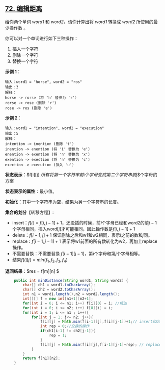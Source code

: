 ## [72. 编辑距离](https://leetcode-cn.com/problems/edit-distance/)

给你两个单词 *word1* 和 *word2*，请你计算出将 *word1* 转换成 *word2* 所使用的最少操作数 。

你可以对一个单词进行如下三种操作：

1. 插入一个字符
2. 删除一个字符
3. 替换一个字符

**示例 1：**

```
输入：word1 = "horse", word2 = "ros"
输出：3
解释：
horse -> rorse (将 'h' 替换为 'r')
rorse -> rose (删除 'r')
rose -> ros (删除 'e')
```

**示例 2：**

```
输入：word1 = "intention", word2 = "execution"
输出：5
解释：
intention -> inention (删除 't')
inention -> enention (将 'i' 替换为 'e')
enention -> exention (将 'n' 替换为 'x')
exention -> exection (将 'n' 替换为 'c')
exection -> execution (插入 'u')
```

**状态表示**：$f[i][j] $所有将第一个字符串前$i$个字母变成第二个字符串前$j$个字母的方案

**状态表示的属性**：最小值。

**初始化**：其中一个字符串为空，结果为另一个字符串的长度。

**集合的划分**【转移方程】: 

- insert：$f[i] = f[i,j-1]+1$，还没插的时候，前$i$个字母已经和word2的前$j-1$个字母相同，插入$word[j]$才可能相同，因此操作数是$f[i,j-1]+1$
- delete：$f[i-1,j]+1$  保证删除之后和w1和w2相同，表示$i$之前的数和$j$同。
- replace：$f[i-1,j-1]+1$ 表示将w1前面的所有数转化为w2，再加上replace操作。
- 不需要替换：不需要替换 $f[i-1][j-1]$，第$i$个字母和第$j$个字母相等。
- 结果$f[i][j] = min(f_1,f_2,f_3,f_4)$

**返回结果**：$res = f[m][n] $

```java
    public int minDistance(String word1, String word2) {
        char[] ch1 = word1.toCharArray();
        char[] ch2 = word2.toCharArray();
        int n1 = word1.length(),n2 = word2.length();
        int[][] f = new int[n1+1][n2+1];
        for(int i = 0; i <= n1; i++) f[i][0] = i; //填边
        for(int i = 0; i <= n2; i++) f[0][i] = i;
        for(int i = 1; i <= n1 ; i++){
            for(int j = 1; j<= n2; j++){
                f[i][j] = Math.min(f[i-1][j],f[i][j-1])+1;// insert和delete
                int rep = 0;//交换的操作
                if(ch1[i-1] != ch2[j-1]){
                    rep = 1;
                }
                f[i][j] = Math.min(f[i][j],f[i-1][j-1]+rep); // replace or not
            }
        }
        return f[n1][n2]; 
    }
```

